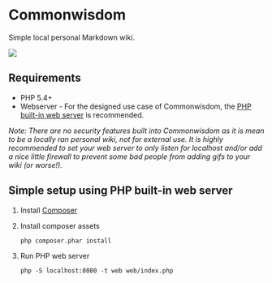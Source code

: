 # Commonwisdom
Simple local personal Markdown wiki.

![](http://i.imgur.com/vJL8zNy.png)

## Requirements
* PHP 5.4+
* Webserver - For the designed use case of Commonwisdom, the [PHP built-in web server](http://php.net/manual/en/features.commandline.webserver.php)
  is recommended.

_Note: There are no security features built into Commonwisdom as it is mean to be a locally
ran personal wiki, not for external use. It is highly recommended to set your web server to
only listen for localhost and/or add a nice little firewall to prevent some bad people from
adding gifs to your wiki (or worse!)._


## Simple setup using PHP built-in web server

1. Install [Composer](https://getcomposer.org/)
1. Install composer assets

    `php composer.phar install`

1. Run PHP web server

    `php -S localhost:8080 -t web web/index.php`
